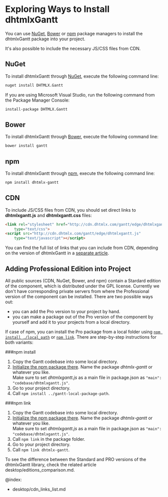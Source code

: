 Exploring Ways to Install dhtmlxGantt 
====================================

You can use [NuGet](http://www.nuget.org/), [Bower](http://bower.io/) or [npm](https://www.npmjs.com/) package managers to install the dhtmlxGantt package into your project.

It's also possible to include the necessary JS/CSS files from CDN.

NuGet
-------------------------

To install dhtmlxGantt through [NuGet](http://www.nuget.org/), execute the following command line:

~~~html
nuget install DHTMLX.Gantt
~~~

If you are using Microsoft Visual Studio, run the following command from the Package Manager Console:

~~~html
install-package DHTMLX.Gantt
~~~


Bower
-------------------------

To install dhtmlxGantt through [Bower](http://bower.io/), execute the following command line:

~~~html
bower install gantt
~~~

npm
-------------------------

To install dhtmlxGantt through [npm](https://www.npmjs.com/package/dhtmlx-gantt), execute the following command line:

~~~html
npm install dhtmlx-gantt
~~~

CDN
-----

To include JS/CSS files from CDN, you should set direct links to **dhtmlxgantt.js** and **dhtmlxgantt.css** files:

~~~html
<link rel="stylesheet" href="http://cdn.dhtmlx.com/gantt/edge/dhtmlxgantt.css" 
    type="text/css"> 
<script src="http://cdn.dhtmlx.com/gantt/edge/dhtmlxgantt.js" 
    type="text/javascript"></script>
~~~

You can find the full list of links that you can include from CDN, depending on the version of dhtmlxGantt in a [separate article](desktop/cdn_links_list.md).

Adding Professional Edition into Project
---------------------------------

All public sources (CDN, NuGet, Bower, and npm) contain a Stardard edition of the component, which is distributed under the GPL license.
Currently we don't have corresponding private servers from where the Professional version of the component can be installed. There are two possible ways out:
 
- you can add the Pro version to your project by hand.
- you can make a package out of the Pro version of the component by yourself and add it to your projects from a local directory.

If case of npm, you can install the Pro package from a local folder using  [`npm install ./local_path`](https://docs.npmjs.com/cli/install) or [`npm link`](https://docs.npmjs.com/cli/link).
There are step-by-step instructions for both variants:

###npm install

1. Copy the Gantt codebase into some local directory.
2. [Initialize the npm package there](https://docs.npmjs.com/cli/init). Name the package *dhtmlx-gantt* or whatever you like.<br> 
Make sure to set *dhtmlxgantt.js* as a main file in package.json as `"main": "codebase/dhtmlxgantt.js"`.
3. Go to your project directory. 
4. Call `npm install ../gantt-local-package-path`.

###npm link

1. Copy the Gantt codebase into some local directory.
2. [Initialize the npm package there](https://docs.npmjs.com/cli/init). Name the package *dhtmlx-gantt* or whatever you like.<br> 
Make sure to set *dhtmlxgantt.js* as a main file in package.json as `"main": "codebase/dhtmlxgantt.js"`.
3. Call `npm link` in the package folder.
4. Go to your project directory.
5. Call `npm link dhtmlx-gantt`.

To see the difference between the Standard and PRO versions of the dhtmlxGantt library, check the related article desktop/editions_comparison.md.


@index:
- desktop/cdn_links_list.md
